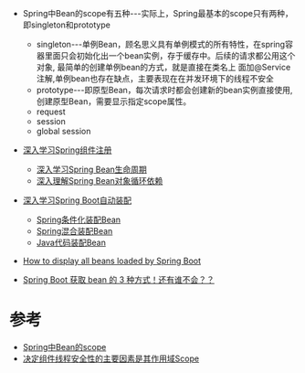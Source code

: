 * Spring中Bean的scope有五种---实际上，Spring最基本的scope只有两种，即singleton和prototype
  * singleton---单例Bean，顾名思义具有单例模式的所有特性，在spring容器里面只会初始化出一个bean实例，存于缓存中。后续的请求都公用这个对象, 最简单的创建单例bean的方式，就是直接在类名上
                面加@Service注解,单例bean也存在缺点，主要表现在在并发环境下的线程不安全
  * prototype---即原型Bean，每次请求时都会创建新的bean实例直接使用,创建原型Bean，需要显示指定scope属性。<bean id="accountService" class="com.foo.DefaultAccountService" scope="prototype"/>
  * request
  * session
  * global session 




* [深入学习Spring组件注册](https://mrbird.cc/Spring-Bean-Regist.html)
  * [深入学习Spring Bean生命周期](https://mrbird.cc/Spring-Bean-Lifecycle.html)
  * [深入理解Spring Bean对象循环依赖](https://mrbird.cc/%E6%B7%B1%E5%85%A5%E7%90%86%E8%A7%A3Spring%E5%BE%AA%E7%8E%AF%E4%BE%9D%E8%B5%96.html)
* [深入学习Spring Boot自动装配](https://mrbird.cc/deepin-springboot-autoconfig.html)
  * [Spring条件化装配Bean](https://mrbird.cc/Spring%E6%9D%A1%E4%BB%B6%E5%8C%96%E8%A3%85%E9%85%8DBean.html) 
  * [Spring混合装配Bean](https://mrbird.cc/Spring%E6%B7%B7%E5%90%88%E8%A3%85%E9%85%8DBean.html)
  * [Java代码装配Bean](https://mrbird.cc/Java%E4%BB%A3%E7%A0%81%E8%A3%85%E9%85%8DBean.html)
* [How to display all beans loaded by Spring Boot](https://mkyong.com/spring-boot/how-to-display-all-beans-loaded-by-spring-boot/)
* [Spring Boot 获取 bean 的 3 种方式！还有谁不会？？](https://mp.weixin.qq.com/s/9SaIP4f7vz7VuWGTs0N10w)


# 参考

* [Spring中Bean的scope](https://www.jianshu.com/p/36a065065e3c)
* [决定组件线程安全性的主要因素是其作用域Scope](https://zhuanlan.zhihu.com/p/60346760)
